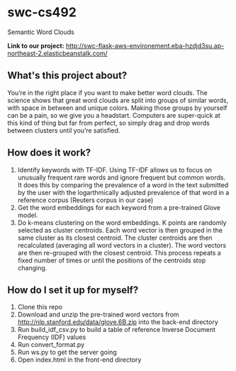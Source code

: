 # swc-cs492
Semantic Word Clouds

**Link to our project:** http://swc-flask-aws-environement.eba-hzdjd3su.ap-northeast-2.elasticbeanstalk.com/

## What's this project about?
You’re in the right place if you want to make better word clouds. The science shows that great word clouds are split into groups of similar words, with space in between and unique colors. Making those groups by yourself can be a pain, so we give you a headstart. Computers are super-quick at this kind of thing but far from perfect, so simply drag and drop words between clusters until you’re satisfied. 

## How does it work?
1) Identify keywords with TF-IDF. Using TF-IDF allows us to focus on unusually frequent rare words and ignore frequent but common words. It does this by comparing the prevalence of a word in the text submitted by the user with the logarthmically adjusted prevalence of that word in a reference corpus (Reuters corpus in our case) 
2) Get the word embeddings for each keyword from a pre-trained Glove model. 
3) Do k-means clustering on the word embeddings. K points are randomly selected as cluster centroids. Each word vector is then grouped in the same cluster as its closest centroid. The cluster centroids are then recalculated (averaging all word vectors in a cluster). The word vectors are then re-grouped with the closest centroid. This process repeats a fixed number of times or until the positions of the centroids stop changing.

## How do I set it up for myself?
1) Clone this repo 
2) Download  and unzip the pre-trained word vectors from http://nlp.stanford.edu/data/glove.6B.zip into the back-end directory 
4) Run build_idf_csv.py to build a table of reference Inverse Document Frequency (IDF) values
5) Run convert_format.py
6) Run ws.py to get the server going
7) Open index.html in the front-end directory
